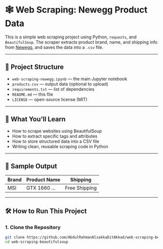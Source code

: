 # 🕸️ Web Scraping: Newegg Product Data

This is a simple web scraping project using Python, `requests`, and `BeautifulSoup`. The scraper extracts product brand, name, and shipping info from [Newegg](https://www.newegg.com), and saves the data into a `.csv` file.

---

## 📁 Project Structure

- `web-scraping-newegg.ipynb` — the main Jupyter notebook
- `products.csv` — output data (optional to upload)
- `requirements.txt` — list of dependencies
- `README.md` — this file
- `LICENSE` — open-source license (MIT)

---

## 📌 What You’ll Learn

- How to scrape websites using BeautifulSoup
- How to extract specific tags and attributes
- How to store structured data into a CSV file
- Writing clean, reusable scraping code in Python

---

## 🧪 Sample Output

| Brand | Product Name | Shipping |
|-------|--------------|----------|
| MSI   | GTX 1660 ... | Free Shipping |

---

## 🛠️ How to Run This Project

### 1. Clone the Repository

```bash
git clone https://github.com/AbdulRahmanAlsakkaDitAkkad/web-scraping-beautifulsoup.git
cd web-scraping-beautifulsoup
